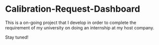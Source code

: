 # Calibration-Request-Dashboard
This is a on-going project that I develop in order to complete the requirement of my university on doing an internship at my host company.

Stay tuned!
